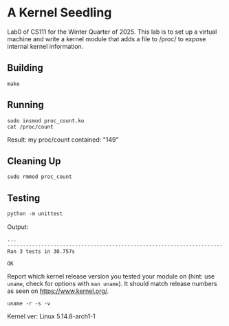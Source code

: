 # A Kernel Seedling
Lab0 of CS111 for the Winter Quarter of 2025. This lab is to set up a virtual machine and write a kernel module that adds a file to /proc/ to expose internal kernel information.

## Building
```shell
make
```

## Running
```shell
sudo insmod proc_count.ko
cat /proc/count
```
Result: my proc/count contained: "149"

## Cleaning Up
```shell
sudo rmmod proc_count
```

## Testing
```python
python -m unittest
```
Output:
```shell
...
----------------------------------------------------------------------
Ran 3 tests in 30.757s

OK
```
Report which kernel release version you tested your module on
(hint: use `uname`, check for options with `man uname`).
It should match release numbers as seen on https://www.kernel.org/.

```shell
uname -r -s -v
```
Kernel ver: Linux 5.14.8-arch1-1

